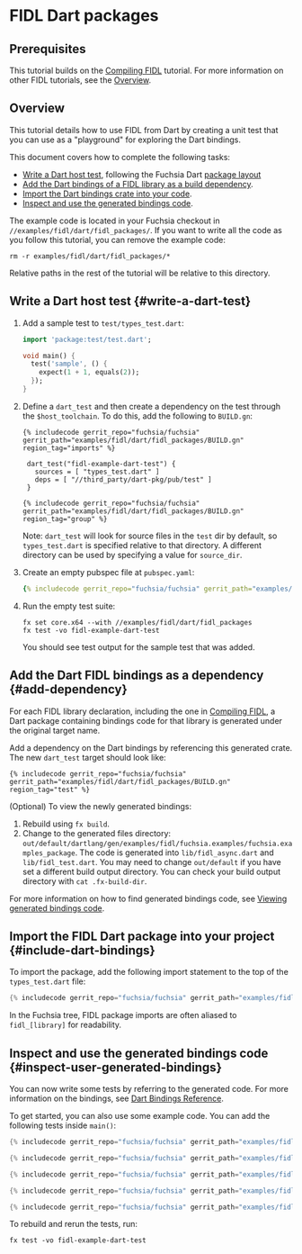 # FIDL Dart packages

## Prerequisites

This tutorial builds on the [Compiling FIDL][fidl-intro] tutorial.
For more information on other FIDL tutorials, see the [Overview][overview].

## Overview

This tutorial details how to use FIDL from Dart
by creating a unit test that you can use  as a "playground" for
exploring the Dart bindings.

This document covers how to complete the following tasks:

* [Write a Dart host test](#write-a-dart-test), following the Fuchsia Dart
  [package layout][package-layout]
* [Add the Dart bindings of a FIDL library as a build
  dependency](#add-dependency).
* [Import the Dart bindings crate into your code](#include-dart-bindings).
* [Inspect and use the generated bindings
  code](#inspect-user-generated-bindings).

The example code is located in your Fuchsia checkout in
`//examples/fidl/dart/fidl_packages/`. If you want to write all the code
as you follow this tutorial, you can remove the example code:

```
rm -r examples/fidl/dart/fidl_packages/*
```

Relative paths in the rest of the tutorial will be relative to this directory.

## Write a Dart host test {#write-a-dart-test}

1. Add a sample test to `test/types_test.dart`:

   ```dart
   import 'package:test/test.dart';

   void main() {
     test('sample', () {
       expect(1 + 1, equals(2));
     });
   }
   ```

1. Define a `dart_test` and then create a dependency on the test through the `$host_toolchain`.
   To do this, add the following to `BUILD.gn`:

   ```gn
   {% includecode gerrit_repo="fuchsia/fuchsia" gerrit_path="examples/fidl/dart/fidl_packages/BUILD.gn" region_tag="imports" %}

    dart_test("fidl-example-dart-test") {
      sources = [ "types_test.dart" ]
      deps = [ "//third_party/dart-pkg/pub/test" ]
    }

   {% includecode gerrit_repo="fuchsia/fuchsia" gerrit_path="examples/fidl/dart/fidl_packages/BUILD.gn" region_tag="group" %}
   ```

   Note: `dart_test` will look for source files in the `test` dir by default, so `types_test.dart`
   is specified relative to that directory. A different directory can be used by specifying a
   value for `source_dir`.

1. Create an empty pubspec file at `pubspec.yaml`:

   ```yaml
   {% includecode gerrit_repo="fuchsia/fuchsia" gerrit_path="examples/fidl/dart/fidl_packages/pubspec.yaml" %}
   ```

1. Run the empty test suite:

   ```
   fx set core.x64 --with //examples/fidl/dart/fidl_packages
   fx test -vo fidl-example-dart-test
   ```

   You should see test output for the sample test that was added.

## Add the Dart FIDL bindings as a dependency {#add-dependency}

For each FIDL library declaration, including the one in [Compiling FIDL][fidl-intro],
a Dart package containing bindings code for that library is generated under the original target
name.

Add a dependency on the Dart bindings by referencing this generated crate. The new `dart_test`
target should look like:

```gn
{% includecode gerrit_repo="fuchsia/fuchsia" gerrit_path="examples/fidl/dart/fidl_packages/BUILD.gn" region_tag="test" %}
```

(Optional) To view the newly generated bindings:

1. Rebuild using `fx build`.
2. Change to the generated files directory:
   `out/default/dartlang/gen/examples/fidl/fuchsia.examples/fuchsia.examples_package`.
   The code is generated into `lib/fidl_async.dart` and `lib/fidl_test.dart`.
   You may need to change `out/default` if you have set a different build output
   directory. You can check your build output directory with `cat .fx-build-dir`.

For more information on how to find generated bindings code, see
[Viewing generated bindings code][generated-code].

## Import the FIDL Dart package into your project {#include-dart-bindings}

To import the package, add the following import statement to the top of the
`types_test.dart` file:

```dart
{% includecode gerrit_repo="fuchsia/fuchsia" gerrit_path="examples/fidl/dart/fidl_packages/test/types_test.dart" region_tag="import" adjust_indentation="auto" %}
```

In the Fuchsia tree, FIDL package imports are often aliased to `fidl_[library]` for readability.

## Inspect and use the generated bindings code {#inspect-user-generated-bindings}

You can now write some tests by referring to the generated code. For more
information on the bindings, see [Dart Bindings Reference][bindings-ref].

To get started, you can also use some example code. You can add the following tests inside `main()`:

```dart
{% includecode gerrit_repo="fuchsia/fuchsia" gerrit_path="examples/fidl/dart/fidl_packages/test/types_test.dart" region_tag="bits" adjust_indentation="auto" %}

{% includecode gerrit_repo="fuchsia/fuchsia" gerrit_path="examples/fidl/dart/fidl_packages/test/types_test.dart" region_tag="enums" adjust_indentation="auto" %}

{% includecode gerrit_repo="fuchsia/fuchsia" gerrit_path="examples/fidl/dart/fidl_packages/test/types_test.dart" region_tag="structs" adjust_indentation="auto" %}

{% includecode gerrit_repo="fuchsia/fuchsia" gerrit_path="examples/fidl/dart/fidl_packages/test/types_test.dart" region_tag="unions" adjust_indentation="auto" %}

{% includecode gerrit_repo="fuchsia/fuchsia" gerrit_path="examples/fidl/dart/fidl_packages/test/types_test.dart" region_tag="tables" adjust_indentation="auto" %}
```

To rebuild and rerun the tests, run:

```
fx test -vo fidl-example-dart-test
```

<!-- xrefs -->
[package-layout]: /development/languages/dart/README.md#layout
[generated-code]: /development/languages/fidl/guides/generated-code.md#dart
[bindings-ref]: /reference/fidl/bindings/dart-bindings.md
[fidl-intro]: /development/languages/fidl/tutorials/fidl.md
[overview]: /development/languages/fidl/tutorials/overview.md

